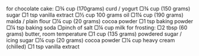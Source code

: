 for chocolate cake:
▢¾ cup (170grams) curd / yogurt
▢¾ cup (150 grams) sugar
▢1 tsp vanilla extract
▢½ cup 100 grams oil
▢1¼ cup (190 grams) maida / plain flour
▢¼ cup (20 grams) cocoa powder
▢1 tsp baking powder
▢¼ tsp baking soda
▢pinch of salt
▢¼ cup milk
for frosting:
▢2 tbsp (60 grams) butter, room temperature
▢1 cup (135 grams) powdered sugar / icing sugar
▢¼ cup (20 grams) cocoa powder
▢¼ cup heavy cream (chilled)
▢1 tsp vanilla extract